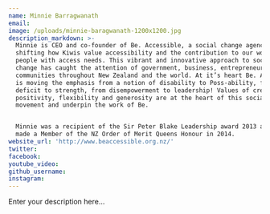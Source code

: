 ```yaml
---
name: Minnie Barragwanath
email:
image: /uploads/minnie-baragwanath-1200x1200.jpg
description_markdown: >-
  Minnie is CEO and co-founder of Be. Accessible, a social change agency that is
  shifting how Kiwis value accessibility and the contribution to our world by
  people with access needs. This vibrant and innovative approach to social
  change has caught the attention of government, business, entrepreneurs and
  communities throughout New Zealand and the world. At it’s heart Be. Accessible
  is moving the emphasis from a notion of disability to Poss-ability, from
  deficit to strength, from disempowerment to leadership! Values of creativity,
  positivity, flexibility and generosity are at the heart of this social
  movement and underpin the work of Be.


  Minnie was a recipient of the Sir Peter Blake Leadership award 2013 and was
  made a Member of the NZ Order of Merit Queens Honour in 2014.
website_url: 'http://www.beaccessible.org.nz/'
twitter:
facebook:
youtube_video:
github_username:
instagram:
---
```


Enter your description here...
